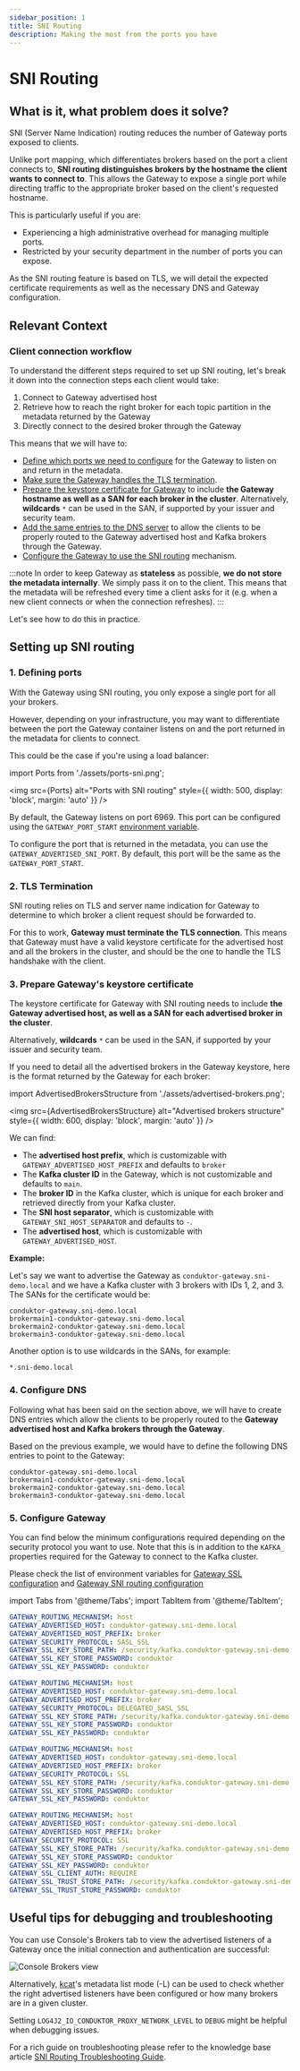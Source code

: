 ```yaml
---
sidebar_position: 1
title: SNI Routing
description: Making the most from the ports you have
---
```


# SNI Routing

## What is it, what problem does it solve?

SNI (Server Name Indication) routing reduces the number of Gateway ports exposed to clients.

Unlike port mapping, which differentiates brokers based on the port a client connects to, **SNI routing distinguishes brokers by the hostname the client wants to connect to**. This allows the Gateway to expose a single port while directing traffic to the appropriate broker based on the client's requested hostname.

This is particularly useful if you are:
- Experiencing a high administrative overhead for managing multiple ports.
- Restricted by your security department in the number of ports you can expose.

As the SNI routing feature is based on TLS, we will detail the expected certificate requirements as well as the necessary DNS and Gateway configuration.

## Relevant Context

### Client connection workflow

To understand the different steps required to set up SNI routing, let's break it down into the connection steps each client would take:
1. Connect to Gateway advertised host
2. Retrieve how to reach the right broker for each topic partition in the metadata returned by the Gateway
3. Directly connect to the desired broker through the Gateway

This means that we will have to:
- [Define which ports we need to configure](#1-defining-ports) for the Gateway to listen on and return in the metadata.
- [Make sure the Gateway handles the TLS termination](#2-tls-termination).
- [Prepare the keystore certificate for Gateway](#3-prepare-gateways-keystore-certificate) to include **the Gateway hostname as well as a SAN for each broker in the cluster**. Alternatively, **wildcards** `*` can be used in the SAN, if supported by your issuer and security team.
- [Add the same entries to the DNS server](#4-configure-dns) to allow the clients to be properly routed to the Gateway advertised host and Kafka brokers through the Gateway.
- [Configure the Gateway to use the SNI routing](#5-configure-gateway) mechanism.

:::note
In order to keep Gateway as **stateless** as possible, **we do not store the metadata internally**. We simply pass it on to the client. This means that the metadata will be refreshed every time a client asks for it (e.g. when a new client connects or when the connection refreshes).
:::

Let's see how to do this in practice.

## Setting up SNI routing

###  1. Defining ports

With the Gateway using SNI routing, you only expose a single port for all your brokers.

However, depending on your infrastructure, you may want to differentiate between the port the Gateway container listens on and the port returned in the metadata for clients to connect.

This could be the case if you're using a load balancer:

import Ports from './assets/ports-sni.png';

<img src={Ports} alt="Ports with SNI routing" style={{ width: 500, display: 'block', margin: 'auto' }} />

By default, the Gateway listens on port 6969. This port can be configured using the `GATEWAY_PORT_START` [environment variable](/gateway/configuration/env-variables/#port--sni-routing).

To configure the port that is returned in the metadata, you can use the `GATEWAY_ADVERTISED_SNI_PORT`. By default, this port will be the same as the `GATEWAY_PORT_START`.

### 2. TLS Termination

SNI routing relies on TLS and server name indication for Gateway to determine to which broker a client request should be forwarded to.

For this to work, **Gateway must terminate the TLS connection**. This means that Gateway must have a valid keystore certificate for the advertised host and all the brokers in the cluster, and should be the one to handle the TLS handshake with the client.

### 3. Prepare Gateway's keystore certificate

The keystore certificate for Gateway with SNI routing needs to include **the Gateway advertised host, as well as a SAN for each advertised broker in the cluster**.

Alternatively, **wildcards** `*` can be used in the SAN, if supported by your issuer and security team.

If you need to detail all the advertised brokers in the Gateway keystore, here is the format returned by the Gateway for each broker:

import AdvertisedBrokersStructure from './assets/advertised-brokers.png';

<img src={AdvertisedBrokersStructure} alt="Advertised brokers structure" style={{ width: 600, display: 'block', margin: 'auto' }} />

We can find:
- The **advertised host prefix**, which is customizable with `GATEWAY_ADVERTISED_HOST_PREFIX` and defaults to `broker`
- The **Kafka cluster ID** in the Gateway, which is not customizable and defaults to `main`.
- The **broker ID** in the Kafka cluster, which is unique for each broker and retrieved directly from your Kafka cluster.
- The **SNI host separator**, which is customizable with `GATEWAY_SNI_HOST_SEPARATOR` and defaults to `-`.
- The **advertised host**, which is customizable with `GATEWAY_ADVERTISED_HOST`.

**Example:**

Let's say we want to advertise the Gateway as `conduktor-gateway.sni-demo.local` and we have a Kafka cluster with 3 brokers with IDs 1, 2, and 3. The SANs for the certificate would be:

```properties
conduktor-gateway.sni-demo.local
brokermain1-conduktor-gateway.sni-demo.local
brokermain2-conduktor-gateway.sni-demo.local
brokermain3-conduktor-gateway.sni-demo.local
```

Another option is to use wildcards in the SANs, for example:

```properties
*.sni-demo.local
```

### 4. Configure DNS

Following what has been said on the section above, we will have to create DNS entries which allow the clients to be properly routed to the **Gateway advertised host and Kafka brokers through the Gateway**.

Based on the previous example, we would have to define the following DNS entries to point to the Gateway:

```properties
conduktor-gateway.sni-demo.local
brokermain1-conduktor-gateway.sni-demo.local
brokermain2-conduktor-gateway.sni-demo.local
brokermain3-conduktor-gateway.sni-demo.local
```

### 5. Configure Gateway

You can find below the minimum configurations required depending on the security protocol you want to use. Note that this is in addition to the `KAFKA_` properties required for the Gateway to connect to the Kafka cluster.

Please check the list of environment variables for [Gateway SSL configuration](/gateway/configuration/env-variables/#SSL) and [Gateway SNI routing configuration](/gateway/configuration/env-variables/#port--sni-routing)

import Tabs from '@theme/Tabs'; import TabItem from '@theme/TabItem';

<Tabs>
<TabItem value="SASL_SSL" label="SASL_SSL">

```yaml
GATEWAY_ROUTING_MECHANISM: host
GATEWAY_ADVERTISED_HOST: conduktor-gateway.sni-demo.local
GATEWAY_ADVERTISED_HOST_PREFIX: broker
GATEWAY_SECURITY_PROTOCOL: SASL_SSL
GATEWAY_SSL_KEY_STORE_PATH: /security/kafka.conduktor-gateway.sni-demo.local.keystore.jks
GATEWAY_SSL_KEY_STORE_PASSWORD: conduktor
GATEWAY_SSL_KEY_PASSWORD: conduktor
```

</TabItem>
<TabItem value="DELEGATED_SASL_SSL" label="DELEGATED_SASL_SSL">

```yaml
GATEWAY_ROUTING_MECHANISM: host
GATEWAY_ADVERTISED_HOST: conduktor-gateway.sni-demo.local
GATEWAY_ADVERTISED_HOST_PREFIX: broker
GATEWAY_SECURITY_PROTOCOL: DELEGATED_SASL_SSL
GATEWAY_SSL_KEY_STORE_PATH: /security/kafka.conduktor-gateway.sni-demo.local.keystore.jks
GATEWAY_SSL_KEY_STORE_PASSWORD: conduktor
GATEWAY_SSL_KEY_PASSWORD: conduktor
```

</TabItem>
<TabItem value="TLS" label="TLS">

```yaml
GATEWAY_ROUTING_MECHANISM: host
GATEWAY_ADVERTISED_HOST: conduktor-gateway.sni-demo.local
GATEWAY_ADVERTISED_HOST_PREFIX: broker
GATEWAY_SECURITY_PROTOCOL: SSL
GATEWAY_SSL_KEY_STORE_PATH: /security/kafka.conduktor-gateway.sni-demo.local.keystore.jks
GATEWAY_SSL_KEY_STORE_PASSWORD: conduktor
GATEWAY_SSL_KEY_PASSWORD: conduktor
```

</TabItem>
<TabItem value="mTLS" label="mTLS">

```yaml
GATEWAY_ROUTING_MECHANISM: host
GATEWAY_ADVERTISED_HOST: conduktor-gateway.sni-demo.local
GATEWAY_ADVERTISED_HOST_PREFIX: broker
GATEWAY_SECURITY_PROTOCOL: SSL
GATEWAY_SSL_KEY_STORE_PATH: /security/kafka.conduktor-gateway.sni-demo.local.keystore.jks
GATEWAY_SSL_KEY_STORE_PASSWORD: conduktor
GATEWAY_SSL_KEY_PASSWORD: conduktor
GATEWAY_SSL_CLIENT_AUTH: REQUIRE
GATEWAY_SSL_TRUST_STORE_PATH: /security/kafka.conduktor-gateway.sni-demo.local.truststore.jks
GATEWAY_SSL_TRUST_STORE_PASSWORD: conduktor
```

</TabItem>
</Tabs>

## Useful tips for debugging and troubleshooting

You can use Console's Brokers tab to view the advertised listeners of a Gateway once the initial connection and authentication are successful:

![Console Brokers view](assets/console-broker-view.png)

Alternatively, [kcat](https://github.com/edenhill/kcat)'s metadata list mode (-L) can be used to check whether the right advertised listeners have been configured or how many brokers are in a given cluster.

Setting `LOG4J2_IO_CONDUKTOR_PROXY_NETWORK_LEVEL` to `DEBUG` might be helpful when debugging issues.

For a rich guide on troubleshooting please refer to the knowledge base article [SNI Routing Troubleshooting Guide](https://support.conduktor.io/hc/en-gb/articles/29104372472977-Conduktor-Gateway-SNI-Routing-Troubleshooting-Guide).

